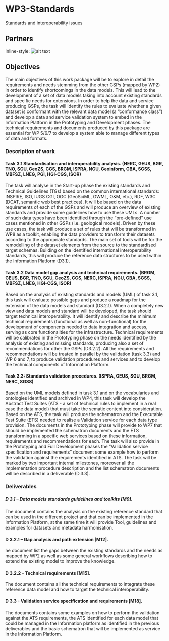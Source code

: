# WP3-Standards
 Standards and interoperability issues

## Partners

Inline-style: 
![alt text](https://github.com/GeoEra-GIP/WP3-Standards/blob/master/WP3_Partners.PNG "Logo Title Text 1")


## Objectives
The main objectives of this work package will be to explore in detail the requirements and needs stemming from the other GSPs (mapped by WP2) in order to identify shortcomings in the data models. This will lead to the development of a set of data models taking into account existing standards and specific needs for extensions. In order to help the data and service producing GSPs, the task will identify the rules to evaluate whether a given dataset is conformant with the relevant data model (a “conformance class”) and develop a data and service validation system to embed in the Information Platform in the Prototyping and Development phases. The technical requirements and documents produced by this package are essential for WP 5/6/7 to develop a system able to manage different types of data and formats.

### Description of work

#### Task 3.1 Standardisation and interoperability analysis. (NERC, GEUS, BGR, TNO, SGU, GeoZS, CGS, BRGM, ISPRA, NGU, Geoinform, GBA, SGSS, MBFSZ, LNEG, PGI, HGI-CGS, ISOR)
The task will analyse in the Start-up phase the existing standards and Technical Guidelines (TGs) based on the common international standards: INSPIRE, ISO, IUGS CGI, OGC (GeoSciML, GWML, O&M, etc.), RDF, W3C (DCAT, semantic web best practices).
It will be based on the data requirements of each of the GSPs and will produce an overview of existing standards and provide some guidelines how to use these UMLs. A number of such data types have been identified through the “pre-defined” use cases mentioned in other GSPs (i.e. geological models).
Driven by these use cases, the task will produce a set of rules that will be transformed in WP8 as a toolkit, enabling the data providers to transform their datasets according to the appropriate standards. The main set of tools will be for the remodelling of the dataset elements from the source to the standardised target schemas.
Building on the identified international interoperability standards, this will produce the reference data structures to be used within the Information Platform (D3.1).

#### Task 3.2 Data model gap analysis and technical requirements. (BRGM, GEUS, BGR, TNO, SGU, GeoZS, CGS, NERC, ISPRA, NGU, GBA, SGSS, MBFSZ, LNEG, HGI-CGS, ISOR)
Based on the analysis of existing standards and models (UML) of task 3.1, this task will evaluate possible gaps and produce a roadmap for the extension of the data models and standard (D3.2.1). When a completely new view and data models and standard will be developed, the task should target technical interoperability. It will identify and describe the minimum technical requirements (functional as well as non-functional) for the development of components needed to data integration and access, serving as core functionalities for the infrastructure. Technical requirements will be calibrated in the Prototyping phase on the needs identified by the analysis of existing and missing standards, producing also a set of recommendations for other the GSPs (D3.2.2). All the requirements and recommendations will be treated in parallel by the validation (task 3.3) and WP 6 and 7, to produce validation procedures and services and to develop the technical components of Information Platform.

#### Task 3.3: Standards validation procedures. (ISPRA, GEUS, SGU, BRGM, NERC, SGSS) 
Based on the UML models defined in task 3.1 and on the vocabularies and ontologies identified and archived in WP4, this task will develop the Abstract Test Suites (ATS - a set of technical rules to implement in a real case the data model) that must take the sematic content into consideration.
Based on the ATS, the task will produce the schematron and the Executable Test Suite (ETS) needed to realise a Validation service for each data type provision. The documents in the Prototyping phase will provide to WP7 that should be implemented the schematron documents and the ETS transforming in a specific web services based on these information, requirements and recommendations for each.
The task will also provide in the Prototyping and Full Development phases the “Validation service specification and requirements” document some example how to perform the validation against the requirements identified in ATS.
The task will be marked by two important internal milestones, moreover all the implementation procedure description and the list schematron documents will be described in a deliverable (D.3.3).

### Deliverables

##### D 3.1 – Data models standards guidelines and toolkits [M9]. 
The document contains the analysis on the existing reference standard that can be used in the different project and that can be implemented in the Information Platform, at the same time it will provide Tool, guidelines and examples for datasets and metadata harmonisation.

#### D 3.2.1 – Gap  analysis and path extension [M12]. 
he document list the gaps between the existing standards and the needs as mapped by WP2 as well as some general workflows describing how to extend the existing model to improve the knowledge.

#### D 3.2.2 – Technical requirements [M15]. 
The document contains all the technical requirements to integrate these reference data model and how to target the technical interoperability.

#### D 3.3 - Validation service specification and requirements [M18]. 
The documents contains some examples on how to perform the validation against the ATS requirements, the ATS identified for each data model that could be managed in the Information platform as identified in the previous deliverables and the basic schematron that will be implemented as service in the Information Platform.
